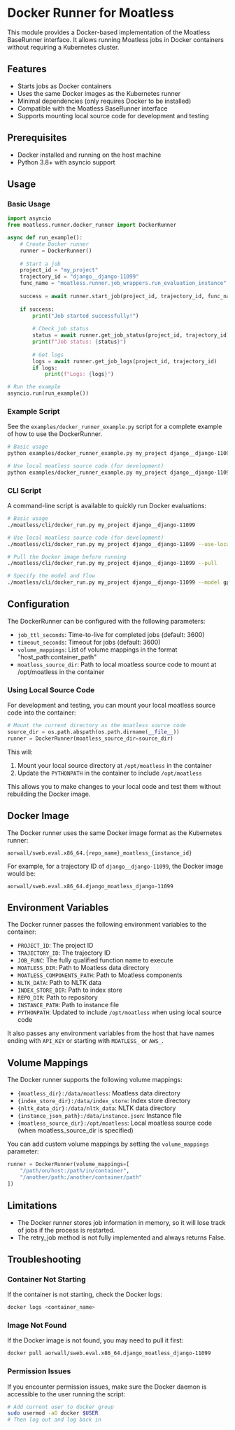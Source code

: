 # Docker Runner for Moatless

This module provides a Docker-based implementation of the Moatless BaseRunner interface. It allows running Moatless jobs in Docker containers without requiring a Kubernetes cluster.

## Features

- Starts jobs as Docker containers
- Uses the same Docker images as the Kubernetes runner
- Minimal dependencies (only requires Docker to be installed)
- Compatible with the Moatless BaseRunner interface
- Supports mounting local source code for development and testing

## Prerequisites

- Docker installed and running on the host machine
- Python 3.8+ with asyncio support

## Usage

### Basic Usage

```python
import asyncio
from moatless.runner.docker_runner import DockerRunner

async def run_example():
    # Create Docker runner
    runner = DockerRunner()
    
    # Start a job
    project_id = "my_project"
    trajectory_id = "django__django-11099"
    func_name = "moatless.runner.job_wrappers.run_evaluation_instance"
    
    success = await runner.start_job(project_id, trajectory_id, func_name)
    
    if success:
        print("Job started successfully!")
        
        # Check job status
        status = await runner.get_job_status(project_id, trajectory_id)
        print(f"Job status: {status}")
        
        # Get logs
        logs = await runner.get_job_logs(project_id, trajectory_id)
        if logs:
            print(f"Logs: {logs}")

# Run the example
asyncio.run(run_example())
```

### Example Script

See the `examples/docker_runner_example.py` script for a complete example of how to use the DockerRunner.

```bash
# Basic usage
python examples/docker_runner_example.py my_project django__django-11099

# Use local moatless source code (for development)
python examples/docker_runner_example.py my_project django__django-11099 --use-local-source
```

### CLI Script

A command-line script is available to quickly run Docker evaluations:

```bash
# Basic usage
./moatless/cli/docker_run.py my_project django__django-11099

# Use local moatless source code (for development)
./moatless/cli/docker_run.py my_project django__django-11099 --use-local

# Pull the Docker image before running
./moatless/cli/docker_run.py my_project django__django-11099 --pull

# Specify the model and flow
./moatless/cli/docker_run.py my_project django__django-11099 --model gpt-4 --flow code
```

## Configuration

The DockerRunner can be configured with the following parameters:

- `job_ttl_seconds`: Time-to-live for completed jobs (default: 3600)
- `timeout_seconds`: Timeout for jobs (default: 3600)
- `volume_mappings`: List of volume mappings in the format "host_path:container_path"
- `moatless_source_dir`: Path to local moatless source code to mount at /opt/moatless in the container

### Using Local Source Code

For development and testing, you can mount your local moatless source code into the container:

```python
# Mount the current directory as the moatless source code
source_dir = os.path.abspath(os.path.dirname(__file__))
runner = DockerRunner(moatless_source_dir=source_dir)
```

This will:
1. Mount your local source directory at `/opt/moatless` in the container
2. Update the `PYTHONPATH` in the container to include `/opt/moatless`

This allows you to make changes to your local code and test them without rebuilding the Docker image.

## Docker Image

The Docker runner uses the same Docker image format as the Kubernetes runner:

```
aorwall/sweb.eval.x86_64.{repo_name}_moatless_{instance_id}
```

For example, for a trajectory ID of `django__django-11099`, the Docker image would be:

```
aorwall/sweb.eval.x86_64.django_moatless_django-11099
```

## Environment Variables

The Docker runner passes the following environment variables to the container:

- `PROJECT_ID`: The project ID
- `TRAJECTORY_ID`: The trajectory ID
- `JOB_FUNC`: The fully qualified function name to execute
- `MOATLESS_DIR`: Path to Moatless data directory
- `MOATLESS_COMPONENTS_PATH`: Path to Moatless components
- `NLTK_DATA`: Path to NLTK data
- `INDEX_STORE_DIR`: Path to index store
- `REPO_DIR`: Path to repository
- `INSTANCE_PATH`: Path to instance file
- `PYTHONPATH`: Updated to include `/opt/moatless` when using local source code

It also passes any environment variables from the host that have names ending with `API_KEY` or starting with `MOATLESS_` or `AWS_`.

## Volume Mappings

The Docker runner supports the following volume mappings:

- `{moatless_dir}:/data/moatless`: Moatless data directory
- `{index_store_dir}:/data/index_store`: Index store directory
- `{nltk_data_dir}:/data/nltk_data`: NLTK data directory
- `{instance_json_path}:/data/instance.json`: Instance file
- `{moatless_source_dir}:/opt/moatless`: Local moatless source code (when moatless_source_dir is specified)

You can add custom volume mappings by setting the `volume_mappings` parameter:

```python
runner = DockerRunner(volume_mappings=[
    "/path/on/host:/path/in/container",
    "/another/path:/another/container/path"
])
```

## Limitations

- The Docker runner stores job information in memory, so it will lose track of jobs if the process is restarted.
- The retry_job method is not fully implemented and always returns False.

## Troubleshooting

### Container Not Starting

If the container is not starting, check the Docker logs:

```bash
docker logs <container_name>
```

### Image Not Found

If the Docker image is not found, you may need to pull it first:

```bash
docker pull aorwall/sweb.eval.x86_64.django_moatless_django-11099
```

### Permission Issues

If you encounter permission issues, make sure the Docker daemon is accessible to the user running the script:

```bash
# Add current user to docker group
sudo usermod -aG docker $USER
# Then log out and log back in
``` 